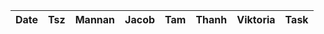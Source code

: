 | Date | Tsz | Mannan | Jacob | Tam | Thanh | Viktoria | Task |
|------|------|-------|-------|-----|-------|----------|------|
